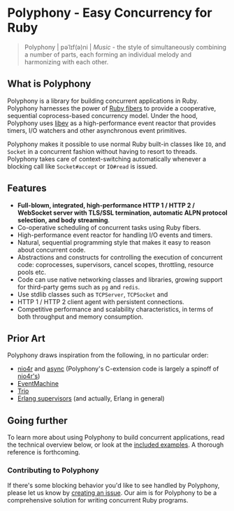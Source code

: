 # Polyphony - Easy Concurrency for Ruby

> Polyphony \| pəˈlɪf\(ə\)ni \| _Music_ - the style of simultaneously combining a number of parts, each forming an individual melody and harmonizing with each other.

## What is Polyphony

Polyphony is a library for building concurrent applications in Ruby. Polyphony harnesses the power of [Ruby fibers](https://ruby-doc.org/core-2.5.1/Fiber.html) to provide a cooperative, sequential coprocess-based concurrency model. Under the hood, Polyphony uses [libev](https://github.com/enki/libev) as a high-performance event reactor that provides timers, I/O watchers and other asynchronous event primitives.

Polyphony makes it possible to use normal Ruby built-in classes like `IO`, and `Socket` in a concurrent fashion without having to resort to threads. Polyphony takes care of context-switching automatically whenever a blocking call like `Socket#accept` or `IO#read` is issued.

## Features

* **Full-blown, integrated, high-performance HTTP 1 / HTTP 2 / WebSocket server with TLS/SSL termination, automatic ALPN protocol selection, and body streaming**.
* Co-operative scheduling of concurrent tasks using Ruby fibers.
* High-performance event reactor for handling I/O events and timers.
* Natural, sequential programming style that makes it easy to reason about concurrent code.
* Abstractions and constructs for controlling the execution of concurrent code: coprocesses, supervisors, cancel scopes, throttling, resource pools etc.
* Code can use native networking classes and libraries, growing support for third-party gems such as `pg` and `redis`.
* Use stdlib classes such as `TCPServer`, `TCPSocket` and 
* HTTP 1 / HTTP 2 client agent with persistent connections.
* Competitive performance and scalability characteristics, in terms of both throughput and memory consumption.

## Prior Art

Polyphony draws inspiration from the following, in no particular order:

* [nio4r](https://github.com/socketry/nio4r/) and [async](https://github.com/socketry/async) (Polyphony's C-extension code is largely a spinoff of [nio4r's](https://github.com/socketry/nio4r/tree/master/ext))
* [EventMachine](https://github.com/eventmachine/eventmachine)
* [Trio](https://trio.readthedocs.io/)
* [Erlang supervisors](http://erlang.org/doc/man/supervisor.html) (and actually, Erlang in general)

## Going further

To learn more about using Polyphony to build concurrent applications, read the technical overview below, or look at the [included examples](https://github.com/digital-fabric/polyphony/tree/9e0f3b09213156bdf376ef33684ef267517f06e8/examples/README.md). A thorough reference is forthcoming.

### Contributing to Polyphony

If there's some blocking behavior you'd like to see handled by Polyphony, please let us know by [creating an issue](https://github.com/digital-fabric/polyphony/issues). Our aim is for Polyphony to be a comprehensive solution for writing concurrent Ruby programs.

